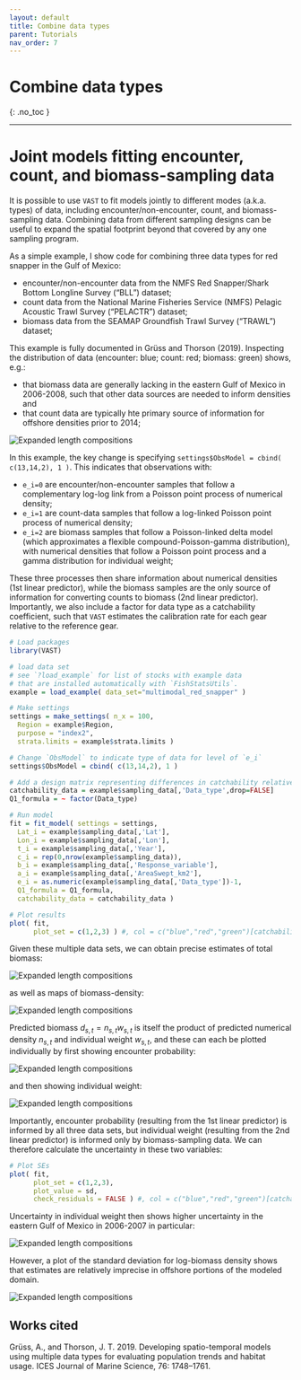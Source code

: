 ```yaml
---
layout: default
title: Combine data types
parent: Tutorials
nav_order: 7
---
```


# Combine data types
{: .no_toc }

---

# Joint models fitting encounter, count, and biomass-sampling data

It is possible to use `VAST` to fit models jointly to different modes (a.k.a. types) of data, including encounter/non-encounter, count, and biomass-sampling data.  Combining data from different sampling designs can be useful to expand the spatial footprint beyond that covered by any one sampling program.

As a simple example, I show code for combining three data types for red snapper in the Gulf of Mexico:
* encounter/non-encounter data from the NMFS Red Snapper/Shark Bottom Longline Survey (“BLL”) dataset;
* count data from the National Marine Fisheries Service (NMFS) Pelagic Acoustic Trawl Survey (“PELACTR”) dataset;
* biomass data from the SEAMAP Groundfish Trawl Survey (“TRAWL”) dataset;

This example is fully documented in Grüss and Thorson (2019).  Inspecting the distribution of data (encounter: blue;  count: red;  biomass: green) shows, e.g.:
* that biomass data are generally lacking in the eastern Gulf of Mexico in 2006-2008, such that other data sources are needed to inform densities and 
* that count data are typically hte primary source of information for offshore densities prior to 2014;

![Expanded length compositions](/assets/images/combined-data/Data_by_year.png)

In this example, the key change is specifying `settings$ObsModel = cbind( c(13,14,2), 1 )`.  This indicates that observations with:
* `e_i=0` are encounter/non-encounter samples that follow a complementary log-log link from a Poisson point process of numerical density;
* `e_i=1` are count-data samples that follow a log-linked Poisson point process of numerical density; 
* `e_i=2` are biomass samples that follow a Poisson-linked delta model (which approximates a flexible compound-Poisson-gamma distribution), with numerical densities that follow a Poisson point process and a gamma distribution for individual weight;

These three processes then share information about numerical densities (1st linear predictor), while the biomass samples are the only source of information for converting counts to biomass (2nd linear predictor).  Importantly, we also include a factor for data type as a catchability coefficient, such that `VAST` estimates the calibration rate for each gear relative to the reference gear.
  
```R
# Load packages
library(VAST)

# load data set
# see `?load_example` for list of stocks with example data
# that are installed automatically with `FishStatsUtils`.
example = load_example( data_set="multimodal_red_snapper" )

# Make settings
settings = make_settings( n_x = 100,
  Region = example$Region,
  purpose = "index2",
  strata.limits = example$strata.limits )

# Change `ObsModel` to indicate type of data for level of `e_i`
settings$ObsModel = cbind( c(13,14,2), 1 )

# Add a design matrix representing differences in catchability relative to a reference (biomass-sampling) gear
catchability_data = example$sampling_data[,'Data_type',drop=FALSE]
Q1_formula = ~ factor(Data_type)

# Run model
fit = fit_model( settings = settings,
  Lat_i = example$sampling_data[,'Lat'],
  Lon_i = example$sampling_data[,'Lon'],
  t_i = example$sampling_data[,'Year'],
  c_i = rep(0,nrow(example$sampling_data)),
  b_i = example$sampling_data[,'Response_variable'],
  a_i = example$sampling_data[,'AreaSwept_km2'],
  e_i = as.numeric(example$sampling_data[,'Data_type'])-1,
  Q1_formula = Q1_formula,
  catchability_data = catchability_data )

# Plot results
plot( fit,
      plot_set = c(1,2,3) ) #, col = c("blue","red","green")[catchability_data$Data_type] )
```

Given these multiple data sets, we can obtain precise estimates of total biomass:

![Expanded length compositions](/assets/images/combined-data/Index.png)

as well as maps of biomass-density:

![Expanded length compositions](/assets/images/combined-data/ln_density-predicted.png)

Predicted biomass $d_{s,t} = n_{s,t} w_{s,t}$ is itself the product of predicted numerical density $n_{s,t}$ and individual weight $w_{s,t}$, and these can each be plotted individually by first showing encounter probability:

![Expanded length compositions](/assets/images/combined-data/encounter_prob-predicted.png)

and then showing individual weight:

![Expanded length compositions](/assets/images/combined-data/pos_catch-predicted.png)

Importantly, encounter probability (resulting from the 1st linear predictor) is informed by all three data sets, but individual weight (resulting from the 2nd linear predictor) is informed only by biomass-sampling data.  We can therefore calculate the uncertainty in these two variables:

```R
# Plot SEs
plot( fit,
      plot_set = c(1,2,3), 
      plot_value = sd,
      check_residuals = FALSE ) #, col = c("blue","red","green")[catchability_data$Data_type] )
```

Uncertainty in individual weight then shows higher uncertainty in the eastern Gulf of Mexico in 2006-2007 in particular:

![Expanded length compositions](/assets/images/combined-data/pos_catch-transformed.png)

However, a plot of the standard deviation for log-biomass density shows that estimates are relatively imprecise in offshore portions of the modeled domain.  

![Expanded length compositions](/assets/images/combined-data/ln_density-transformed.png)

## Works cited

Grüss, A., and Thorson, J. T. 2019. Developing spatio-temporal models using multiple data types for evaluating population trends and habitat usage. ICES Journal of Marine Science, 76: 1748–1761.



